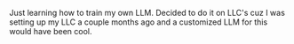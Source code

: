 Just learning how to train my own LLM. Decided to do it on LLC's cuz I was setting up my LLC a couple months ago and a customized LLM for this would have been cool.
